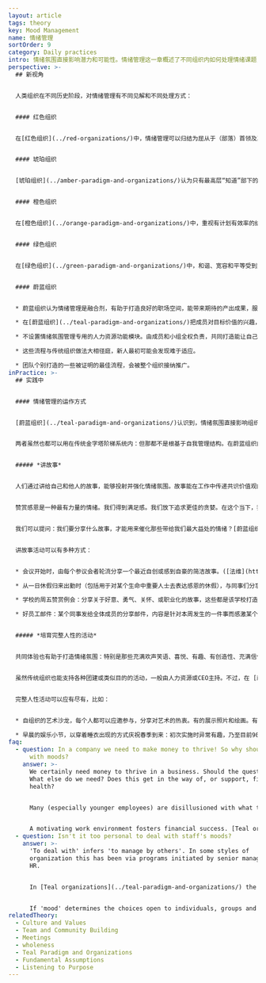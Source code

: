 ```yaml
---
layout: article
tags: theory
key: Mood Management
name: 情绪管理
sortOrder: 9
category: Daily practices
intro: 情绪氛围直接影响潜力和可能性。情绪管理这一章概述了不同组织内如何处理情绪课题，如何找到很多做法，激励那些能带来期待产出的情绪，以及这些做法的实践效果。
perspective: >-
  ## 新视角


  人类组织在不同历史阶段，对情绪管理有不同见解和不同处理方式：


  #### 红色组织


  在[红色组织](../red-organizations/)中，情绪管理可以归结为屈从于（部落）首领及其“家人或亲信”的情绪。他们负责监督部下。恐惧和顺从让组织免于解体。


  #### 琥珀组织


  [琥珀组织](../amber-paradigm-and-organizations/)认为只有最高层“知道”部下的最佳利益。通过角色和规则管理这些被强加的愿景。奖赏那些遵守规则的人，惩罚那些不遵守规则的人。人们很看重这种秩序和可预见性。


  #### 橙色组织


  在[橙色组织](../orange-paradigm-and-organizations/)中，重视有计划有效率的结果。通常用激励措施来实现这些组织成果。目的只是激励/奖励某些行为，但不一定激励这些行为内隐含的情感或情绪。


  #### 绿色组织


  在[绿色组织](../green-paradigm-and-organizations/)中，和谐、宽容和平等受到重视。最受重视的是团队和社区健康。组织的目的是为了提高成员的积极性和动力。人力资源部会通过文化倡议、360度反馈和员工满意度调查等流程努力运作。开始有意识地关注情绪侧面。通常尝试尽可能满足所有利益相关者的需求（或情绪）。


  #### 蔚蓝组织


  * 蔚蓝组织认为情绪管理是融合剂，有助于打造良好的职场空间，能带来期待的产出成果，服务于组织目标。

  * 在[蔚蓝组织](../teal-paradigm-and-organizations/)把成员对目标价值的兴趣，促进自我导向和团结协作等要素组合起来，致力于提升情绪氛围。

  * 不设置情绪氛围管理专用的人力资源功能模块。由成员和小组全权负责，共同打造能让自己和谐工作的流程。

  * 这些流程与传统组织做法大相径庭，新人最初可能会发现难于适应。

  * 团队个别打造的一些被证明的最佳流程，会被整个组织接纳推广。
inPractice: >-
  ## 实践中


  #### 情绪管理的运作方式


  [蔚蓝组织](../teal-paradigm-and-organizations/)认识到，情绪氛围直接影响组织和成员的创造力和可能性；情绪会积累某些行为模式，并关闭其他可能性。在[自我管理](../self-management/)组织内，人们在重视主权单一运作的同时，还强调校准共同目标的协调运作。有各种共享式流程支撑这种协调运作。目标和路程有机组合，创造出一种共享的归属感、联盟感和潜力。这种力量感能支撑[创新](../innovation-and-product-development/)和发明创造。人们有各种想法时、能在同事中寻求支持，当这些想法带来成果时能共享自己想法得到更广泛认可的喜悦。这些成功会孕育出成功故事和更佳流程。这些与完整人性活动相结合，能增进组织内的情绪氛围。


  两者虽然也都可以用在传统金字塔阶梯系统内：但那都不是根基于自我管理结构。在蔚蓝组织内，这些都自然而然的来源于其成员的灵感及其[共享价值观](../culture-and-values/)。这些方法会自然出现，找到其合适的位置，被广泛的接纳并珍视。个体与集体和谐时，创造力会得到最大化。


  ##### *讲故事*


  人们通过讲给自己和他人的故事，能够投射并强化情绪氛围。故事能在工作中传递共识价值观的记忆场景。我们希望分享并欢迎何种情绪？游戏化？聚焦？谨慎？喜悦？傲慢？关怀？感恩？好奇心？勇气？如果我们实施自我管理，不同个体对这些的选择会各有不同。


  赞赏感恩是一种最有力量的情绪。我们得到满足感。我们放下追求更佳的贪婪。在这个当下，我们感觉到实现价值的喜悦。从这种完整感中（缺失感是传统情绪习惯），其他情绪会油然而生。我们会体验到喜悦和宽宏大量；我们会关怀其他人。为了有意识的滋养这种情绪，我们需要发现并（或）设计一些能催化赞赏感恩或类似情绪的流程和实践方法。（心之六美德，赞赏感恩，慈悲，理解，宽恕，谦卑，勇气）


  我们可以提问：我们要分享什么故事，才能用来催化那些带给我们最大益处的情绪？[蔚蓝组织](../teal-paradigm-and-organizations/)可以打造一些讲故事方式的实践活动，来支撑并推广赞赏感恩情绪，同时也能增强同事间的信任。


  讲故事活动可以有多种方式：


  * 会议开始时，由每个参议会者轮流分享一个最近自创或感到自豪的简洁故事。([法维](http://www.favi.com/)) 

  * 从一日休假归来出勤时（包括用于对某个生命中重要人士去表达感恩的休假），与同事们分享该体验。([Ozvision](http://ozvision.com/))

  * 学校的周五赞赏例会：分享关于好意、勇气、关怀、或职业化的故事，这些都是该学校打造独特学习文化的关键要素。 ([ESBZ](http://www.ev-schule-zentrum.de/aktuell/))

  * 好员工邮件：某个同事发给全体成员的分享邮件，内容是针对本周发生的一件事而感激某个同事或部门，或单纯分享某些好消息。这确定无疑能引起一场感恩的雪崩。这是正能量启动与传递、递增原理。 ([BerylHealth](http://www.berylhealth.com/))


  ##### *培育完整人性的活动*


  共同体验也有助于打造情绪氛围：特别是那些充满欢声笑语、喜悦、有趣、有创造性、充满信任感、主权感、归属感、接纳感和被赏识认可的体验。


  虽然传统组织也能支持各种团建或类似目的的活动，一般由人力资源或CEO主持。不过，在 [蔚蓝组织](../teal-paradigm-and-organizations/)内这些活动通常自然呈现于组织本身。当人们感觉到安全就开始主动发起各种活动，这些自创造自组织的活动就好像在自然发生。在心灵深处，我们都渴望活在自己完整的人性中：既包括有趣和独特的癖好，也包括那些严肃而负责的特性。人性的连接感就会在这些空间中萌芽并茁壮。


  完整人性活动可以应有尽有，比如：


  * 自组织的艺术沙龙，每个人都可以应邀参与，分享对艺术的热衷。有的展示照片和绘画。有的则表演节目（歌，舞，杂耍...）,等。如果人们真能玩得开怀，这就可以成为常规小组或活动。 ([桑楚](http://www.soundstrue.com/)) 

  * 早晨的娱乐小节，以穿着睡衣出现的方式庆祝春季到来：初次实施时异常有趣，乃至目前90%成员都加入了这个每年一次的自组织的睡衣日。这既是对社区的颂扬，又有趣，还能得到机会认识完全不同形态中的同事。([桑楚](http://www.soundstrue.com/))
faq:
  - question: In a company we need to make money to thrive! So why should we bother
      with moods?
    answer: >-
      We certainly need money to thrive in a business. Should the questions be:
      What else do we need? Does this get in the way of, or support, financial
      health? 


      Many (especially younger employees) are disillusioned with what they perceive as an excessive focus on money; especially when it manifests as greed. The result is a widespread disengagement evident in surveys by [Gallup ](http://www.gallup.com/services/169328/q12-employee-engagement.aspx)and others. 


      A motivating work environment fosters financial success. [Teal organizations](../teal-paradigm-and-organizations/) offer this via more autonomy and more community in pursuit of worthwhile purpose. These are clear motivators. They elevate 'mood'; they foster engagement; which in turn can correlate with financial health.
  - question: Isn't it too personal to deal with staff's moods?
    answer: >-
      'To deal with' infers 'to manage by others'. In some styles of
      organization this has been via programs initiated by senior management or
      HR.


      In [Teal organizations](../teal-paradigm-and-organizations/) the practices that support elevated mood are often initiated by members and have optional participation. If staff can 'manage' their own practices, then the risk of being 'too personal' diminishes. It is fair to say, however, that new staff--especially senior ones--can find the move to a mood-sensitive organization difficult. This is a choice to be explored carefully during joining discussions.


      If 'mood' determines the choices open to individuals, groups and organizations, it still ranks as an important consideration.
relatedTheory:
  - Culture and Values
  - Team and Community Building
  - Meetings
  - wholeness
  - Teal Paradigm and Organizations
  - Fundamental Assumptions
  - Listening to Purpose
---
```

